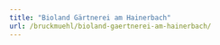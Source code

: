 ```yaml
---
title: "Bioland Gärtnerei am Hainerbach"
url: /bruckmuehl/bioland-gaertnerei-am-hainerbach/
---
```

